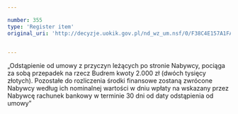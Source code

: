 ```yaml
---

number: 355
type: 'Register item'
original_uri: 'http://decyzje.uokik.gov.pl/nd_wz_um.nsf/0/F38C4E157A1FAEA0C12572DD0032950F?OpenDocument'


---
```


„Odstąpienie od umowy z przyczyn leżących po stronie Nabywcy, pociąga za sobą przepadek na rzecz Budrem kwoty 2.000 zł (dwóch tysięcy złotych). Pozostałe do rozliczenia środki finansowe zostaną zwrócone Nabywcy według ich nominalnej wartości w dniu wpłaty na wskazany przez Nabywcę rachunek bankowy w terminie 30 dni od daty odstąpienia od umowy”
